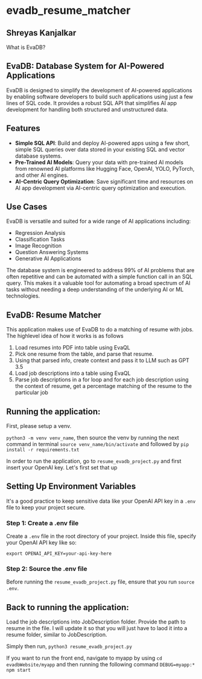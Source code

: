 # evadb_resume_matcher
## Shreyas Kanjalkar

What is EvaDB?
## EvaDB: Database System for AI-Powered Applications

EvaDB is designed to simplify the development of AI-powered applications by enabling software developers to build such applications using just a few lines of SQL code. It provides a robust SQL API that simplifies AI app development for handling both structured and unstructured data.

## Features

- **Simple SQL API**: Build and deploy AI-powered apps using a few short, simple SQL queries over data stored in your existing SQL and vector database systems.
- **Pre-Trained AI Models**: Query your data with pre-trained AI models from renowned AI platforms like Hugging Face, OpenAI, YOLO, PyTorch, and other AI engines.
- **AI-Centric Query Optimization**: Save significant time and resources on AI app development via AI-centric query optimization and execution.

## Use Cases

EvaDB is versatile and suited for a wide range of AI applications including:

- Regression Analysis
- Classification Tasks
- Image Recognition
- Question Answering Systems
- Generative AI Applications

The database system is engineered to address 99% of AI problems that are often repetitive and can be automated with a simple function call in an SQL query. This makes it a valuable tool for automating a broad spectrum of AI tasks without needing a deep understanding of the underlying AI or ML technologies.

## EvaDB: Resume Matcher

This application makes use of EvaDB to do a matching of resume with jobs. The highlevel idea of how it works is as follows

1. Load resumes into PDF into table using EvaQL
2. Pick one resume from the table, and parse that resume.
3. Using that parsed info, create context and pass it to LLM such as GPT 3.5
4. Load job descriptions into a table using EvaQL
5. Parse job descriptions in a for loop and for each job description using the context of resume, get a percentage matching of the resume to the particular job

## Running the application:

First, please setup a venv.

```python3 -m venv venv_name```, then source the venv by running the next command in terminal ```source venv_name/bin/activate``` and followed by ```pip install -r requirements.txt```

In order to run the application, go to ```resume_evadb_project.py``` and first insert your OpenAI key. Let's first set that up

## Setting Up Environment Variables

It's a good practice to keep sensitive data like your OpenAI API key in a `.env` file to keep your project secure.

### Step 1: Create a .env file

Create a `.env` file in the root directory of your project. Inside this file, specify your OpenAI API key like so:

```export OPENAI_API_KEY=your-api-key-here```

### Step 2: Source the .env file

Before running the ```resume_evadb_project.py``` file, ensure that you run ```source .env```.

## Back to running the application:

Load the job descriptions into JobDescription folder. Provide the path to resume in the file. I will update it so that you will just have to laod it into a resume folder, similar to JobDescription.

Simply then run, ```python3 resume_evadb_project.py```


If you want to run the front end, navigate to myapp by using ```cd evadbWebsite/myapp``` and then running the following command ```DEBUG=myapp:* npm start```